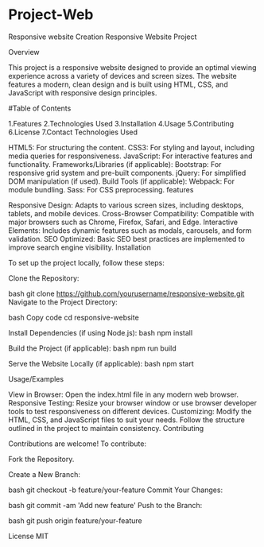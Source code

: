 # Project-Web
Responsive
website Creation Responsive Website Project

Overview

This project is a responsive website designed to provide an optimal viewing experience across a variety of devices and screen sizes. The website features a modern, clean design and is built using HTML, CSS, and JavaScript with responsive design principles.

#Table of Contents

1.Features 2.Technologies Used 3.Installation 4.Usage 5.Contributing 6.License 7.Contact Technologies Used

HTML5: For structuring the content. CSS3: For styling and layout, including media queries for responsiveness. JavaScript: For interactive features and functionality. Frameworks/Libraries (if applicable): Bootstrap: For responsive grid system and pre-built components. jQuery: For simplified DOM manipulation (if used). Build Tools (if applicable): Webpack: For module bundling. Sass: For CSS preprocessing. features

Responsive Design: Adapts to various screen sizes, including desktops, tablets, and mobile devices. Cross-Browser Compatibility: Compatible with major browsers such as Chrome, Firefox, Safari, and Edge. Interactive Elements: Includes dynamic features such as modals, carousels, and form validation. SEO Optimized: Basic SEO best practices are implemented to improve search engine visibility. Installation

To set up the project locally, follow these steps:

Clone the Repository:

bash git clone https://github.com/yourusername/responsive-website.git Navigate to the Project Directory:

bash Copy code cd responsive-website

Install Dependencies (if using Node.js): bash npm install

Build the Project (if applicable): bash npm run build

Serve the Website Locally (if applicable): bash npm start

Usage/Examples

View in Browser: Open the index.html file in any modern web browser.
Responsive Testing: Resize your browser window or use browser developer tools to test responsiveness on different devices.
Customizing: Modify the HTML, CSS, and JavaScript files to suit your needs. Follow the structure outlined in the project to maintain consistency.
Contributing

Contributions are welcome! To contribute:

Fork the Repository.

Create a New Branch:

bash git checkout -b feature/your-feature Commit Your Changes:

bash git commit -am 'Add new feature' Push to the Branch:

bash git push origin feature/your-feature

License
MIT
